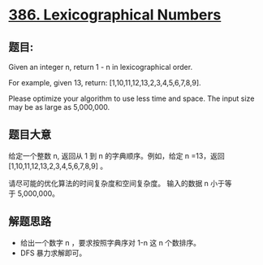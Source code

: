# [386. Lexicographical Numbers](https://leetcode.com/problems/lexicographical-numbers/)


## 题目:

Given an integer n, return 1 - n in lexicographical order.

For example, given 13, return: [1,10,11,12,13,2,3,4,5,6,7,8,9].

Please optimize your algorithm to use less time and space. The input size may be as large as 5,000,000.


## 题目大意

给定一个整数 n, 返回从 1 到 n 的字典顺序。例如，给定 n =13，返回 [1,10,11,12,13,2,3,4,5,6,7,8,9] 。

请尽可能的优化算法的时间复杂度和空间复杂度。 输入的数据 n 小于等于 5,000,000。



## 解题思路


- 给出一个数字 n ，要求按照字典序对 1-n 这 n 个数排序。
- DFS 暴力求解即可。
